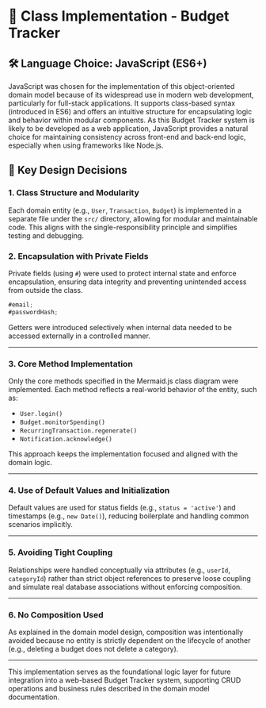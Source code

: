 # 🧠 Class Implementation - Budget Tracker

## 🛠 Language Choice: JavaScript (ES6+)

JavaScript was chosen for the implementation of this object-oriented domain model because of its widespread use in modern web development, particularly for full-stack applications. It supports class-based syntax (introduced in ES6) and offers an intuitive structure for encapsulating logic and behavior within modular components. As this Budget Tracker system is likely to be developed as a web application, JavaScript provides a natural choice for maintaining consistency across front-end and back-end logic, especially when using frameworks like Node.js.

## 🎯 Key Design Decisions

### 1. **Class Structure and Modularity**
Each domain entity (e.g., `User`, `Transaction`, `Budget`) is implemented in a separate file under the `src/` directory, allowing for modular and maintainable code. This aligns with the single-responsibility principle and simplifies testing and debugging.

### 2. **Encapsulation with Private Fields**
Private fields (using `#`) were used to protect internal state and enforce encapsulation, ensuring data integrity and preventing unintended access from outside the class.

```js
#email;
#passwordHash;
```

Getters were introduced selectively when internal data needed to be accessed externally in a controlled manner.

---

### 3. **Core Method Implementation**
Only the core methods specified in the Mermaid.js class diagram were implemented. Each method reflects a real-world behavior of the entity, such as:

- `User.login()`
- `Budget.monitorSpending()`
- `RecurringTransaction.regenerate()`
- `Notification.acknowledge()`

This approach keeps the implementation focused and aligned with the domain logic.

---

### 4. **Use of Default Values and Initialization**
Default values are used for status fields (e.g., `status = 'active'`) and timestamps (e.g., `new Date()`), reducing boilerplate and handling common scenarios implicitly.

---

### 5. **Avoiding Tight Coupling**
Relationships were handled conceptually via attributes (e.g., `userId`, `categoryId`) rather than strict object references to preserve loose coupling and simulate real database associations without enforcing composition.

---

### 6. **No Composition Used**
As explained in the domain model design, composition was intentionally avoided because no entity is strictly dependent on the lifecycle of another (e.g., deleting a budget does not delete a category).

---

This implementation serves as the foundational logic layer for future integration into a web-based Budget Tracker system, supporting CRUD operations and business rules described in the domain model documentation.